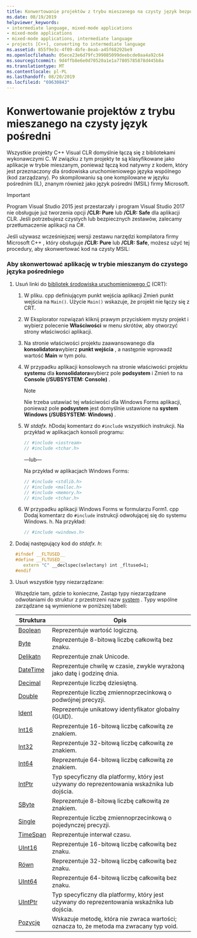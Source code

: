 ```yaml
---
title: Konwertowanie projektów z trybu mieszanego na czysty język bezpośredni
ms.date: 08/19/2019
helpviewer_keywords:
- intermediate language, mixed-mode applications
- mixed-mode applications
- mixed-mode applications, intermediate language
- projects [C++], converting to intermediate language
ms.assetid: 855f9e3c-4f09-4bfe-8eab-a45f68292be9
ms.openlocfilehash: 05ece23e6d79fc399085099deebcde0aa4a92c64
ms.sourcegitcommit: 9d4ffb8e6e0d70520a1e1a77805785878d445b8a
ms.translationtype: MT
ms.contentlocale: pl-PL
ms.lasthandoff: 08/20/2019
ms.locfileid: "69630843"
---
```

# <a name="converting-projects-from-mixed-mode-to-pure-intermediate-language"></a>Konwertowanie projektów z trybu mieszanego na czysty język pośredni

Wszystkie projekty C++ Visual CLR domyślnie łączą się z bibliotekami wykonawczymi C. W związku z tym projekty te są klasyfikowane jako aplikacje w trybie mieszanym, ponieważ łączą kod natywny z kodem, który jest przeznaczony dla środowiska uruchomieniowego języka wspólnego (kod zarządzany). Po skompilowaniu są one kompilowane w języku pośrednim (IL), znanym również jako język pośredni (MSIL) firmy Microsoft.

> [!IMPORTANT]
> Program Visual Studio 2015 jest przestarzały i program Visual Studio 2017 nie obsługuje już tworzenia opcji **/CLR: Pure** lub **/CLR: Safe** dla aplikacji CLR. Jeśli potrzebujesz czystych lub bezpiecznych zestawów, zalecamy przetłumaczenie aplikacji na C#.

Jeśli używasz wcześniejszej wersji zestawu narzędzi kompilatora firmy Microsoft C++ , który obsługuje **/CLR: Pure** lub **/CLR: Safe**, możesz użyć tej procedury, aby skonwertować kod na czysty MSIL:

### <a name="to-convert-your-mixed-mode-application-into-pure-intermediate-language"></a>Aby skonwertować aplikację w trybie mieszanym do czystego języka pośredniego

1. Usuń linki do [bibliotek środowiska uruchomieniowego C](../c-runtime-library/crt-library-features.md) (CRT):

   1. W pliku. cpp definiującym punkt wejścia aplikacji Zmień punkt wejścia na `Main()`. Użycie `Main()` wskazuje, że projekt nie łączy się z CRT.

   2. W Eksplorator rozwiązań kliknij prawym przyciskiem myszy projekt i wybierz polecenie **Właściwości** w menu skrótów, aby otworzyć strony właściwości aplikacji.

   3. Na stronie właściwości projektu zaawansowanego dla **konsolidatora**wybierz **punkt wejścia** , a następnie wprowadź wartość **Main** w tym polu.

   4. W przypadku aplikacji konsolowych na stronie właściwości projektu **systemu** dla **konsolidatora**wybierz pole **podsystem** i Zmień to na **Console (/SUBSYSTEM: Console)** .

      > [!NOTE]
      > Nie trzeba ustawiać tej właściwości dla Windows Forms aplikacji, ponieważ pole **podsystem** jest domyślnie ustawione na **system Windows (/SUBSYSTEM: Windows)** .

   5. W *stdafx. h*Dodaj komentarz do `#include` wszystkich instrukcji. Na przykład w aplikacjach konsoli programu:

      ```cpp
      // #include <iostream>
      // #include <tchar.h>
      ```

       —lub—

       Na przykład w aplikacjach Windows Forms:

      ```cpp
      // #include <stdlib.h>
      // #include <malloc.h>
      // #include <memory.h>
      // #include <tchar.h>
      ```

   6. W przypadku aplikacji Windows Forms w formularzu Form1. cpp Dodaj komentarz do `#include` instrukcji odwołującej się do systemu Windows. h. Na przykład:

      ```cpp
      // #include <windows.h>
      ```

2. Dodaj następujący kod do *stdafx. h*:

   ```cpp
   #ifndef __FLTUSED__
   #define __FLTUSED__
      extern "C" __declspec(selectany) int _fltused=1;
   #endif
   ```

3. Usuń wszystkie typy niezarządzane:

   Wszędzie tam, gdzie to konieczne, Zastąp typy niezarządzane odwołaniami do struktur z przestrzeni nazw [system](/dotnet/api/system) . Typy wspólne zarządzane są wymienione w poniższej tabeli:

   |Struktura|Opis|
   |---------------|-----------------|
   |[Boolean](/dotnet/api/system.boolean)|Reprezentuje wartość logiczną.|
   |[Byte](/dotnet/api/system.byte)|Reprezentuje 8-bitową liczbę całkowitą bez znaku.|
   |[Delikatn](/dotnet/api/system.char)|Reprezentuje znak Unicode.|
   |[DateTime](/dotnet/api/system.datetime)|Reprezentuje chwilę w czasie, zwykle wyrażoną jako datę i godzinę dnia.|
   |[Decimal](/dotnet/api/system.decimal)|Reprezentuje liczbę dziesiętną.|
   |[Double](/dotnet/api/system.double)|Reprezentuje liczbę zmiennoprzecinkową o podwójnej precyzji.|
   |[Ident](/dotnet/api/system.guid)|Reprezentuje unikatowy identyfikator globalny (GUID).|
   |[Int16](/dotnet/api/system.int16)|Reprezentuje 16-bitową liczbę całkowitą ze znakiem.|
   |[Int32](/dotnet/api/system.int32)|Reprezentuje 32-bitową liczbę całkowitą ze znakiem.|
   |[Int64](/dotnet/api/system.int64)|Reprezentuje 64-bitową liczbę całkowitą ze znakiem.|
   |[IntPtr](/dotnet/api/system.intptr)|Typ specyficzny dla platformy, który jest używany do reprezentowania wskaźnika lub dojścia.|
   |[SByte](/dotnet/api/system.byte)|Reprezentuje 8-bitową liczbę całkowitą ze znakiem.|
   |[Single](/dotnet/api/system.single)|Reprezentuje liczbę zmiennoprzecinkową o pojedynczej precyzji.|
   |[TimeSpan](/dotnet/api/system.timespan)|Reprezentuje interwał czasu.|
   |[UInt16](/dotnet/api/system.uint16)|Reprezentuje 16-bitową liczbę całkowitą bez znaku.|
   |[Równ](/dotnet/api/system.uint32)|Reprezentuje 32-bitową liczbę całkowitą bez znaku.|
   |[UInt64](/dotnet/api/system.uint64)|Reprezentuje 64-bitową liczbę całkowitą bez znaku.|
   |[UIntPtr](/dotnet/api/system.uintptr)|Typ specyficzny dla platformy, który jest używany do reprezentowania wskaźnika lub dojścia.|
   |[Pozycję](/dotnet/api/system.void)|Wskazuje metodę, która nie zwraca wartości; oznacza to, że metoda ma zwracany typ void.|